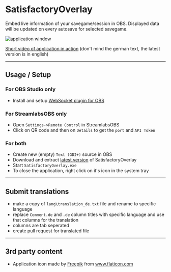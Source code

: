 ﻿# SatisfactoryOverlay
Embed live information of your savegame/session in OBS. Displayed data will be updated on every autosave for selected savegame.

![application window](https://i.imgur.com/YUQlIhP.png)

[Short video of application in action](https://www.youtube.com/watch?v=7cgMVmdSLbA) (don't mind the german text, the latest version is in english)
***
## Usage / Setup
### For OBS Studio only
- Install and setup [WebSocket plugin for OBS](https://github.com/Palakis/obs-websocket/releases)
### For StreamlabsOBS only
- Open `Settings->Remote Control` in StreamlabsOBS
- Click on QR code and then on `Details` to get the `port` and `API Token`
### For both
- Create new (empty) `Text (GDI+)` source in OBS
- Download and extract [latest version](https://github.com/mibbio/SatisfactoryOverlay/releases/latest) of SatisfactoryOverlay
- Start `SatisfactoryOverlay.exe`
- To close the application, right click on it's icon in the system tray
***
## Submit translations
- make a copy of `lang\translation_de.txt` file and rename to specific language
- replace `Comment.de` and `.de` column titles with specific language and use that columns for the translation
- columns are tab seperated
- create pull request for translated file
***
## 3rd party content
- Application icon made by <a href="http://www.freepik.com/" title="Freepik">Freepik</a> from <a href="https://www.flaticon.com/" title="Flaticon"> www.flaticon.com</a>
